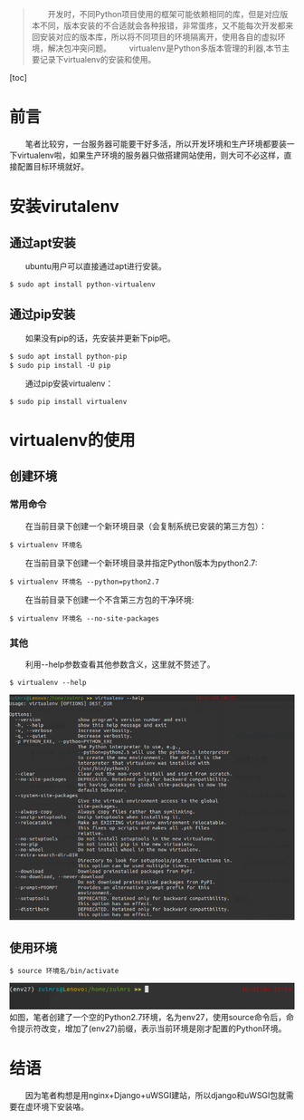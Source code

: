 ﻿> 　　开发时，不同Python项目使用的框架可能依赖相同的库，但是对应版本不同，版本安装的不合适就会各种报错，非常蛋疼，又不能每次开发都来回安装对应的版本库，所以将不同项目的环境隔离开，使用各自的虚拟环境，解决包冲突问题。
　　virtualenv是Python多版本管理的利器,本节主要记录下virtualenv的安装和使用。

[toc]
# 前言
　　笔者比较穷，一台服务器可能要干好多活，所以开发环境和生产环境都要装一下virtualenv啦，如果生产环境的服务器只做搭建网站使用，则大可不必这样，直接配置目标环境就好。
# 安装virutalenv
## 通过apt安装
　　ubuntu用户可以直接通过apt进行安装。

    $ sudo apt install python-virtualenv

## 通过pip安装
　　如果没有pip的话，先安装并更新下pip吧。

``` shell
$ sudo apt install python-pip
$ sudo pip install -U pip
```
　　通过pip安装virtualenv：

    $ sudo pip install virtualenv

# virtualenv的使用
## 创建环境
### 常用命令
　　在当前目录下创建一个新环境目录（会复制系统已安装的第三方包）：

    $ virtualenv 环境名

　　在当前目录下创建一个新环境目录并指定Python版本为python2.7:

    $ virtualenv 环境名 --python=python2.7

　　在当前目录下创建一个不含第三方包的干净环境:

    $ virtualenv 环境名 --no-site-packages

### 其他
　　利用--help参数查看其他参数含义，这里就不赘述了。

    $ virtualenv --help

![virtualenv --help][1]

## 使用环境

    $ source 环境名/bin/activate

![env27虚拟环境][2]
如图，笔者创建了一个空的Python2.7环境，名为env27，使用source命令后，命令提示符改变，增加了(env27)前缀，表示当前环境是刚才配置的Python环境。


# 结语
　　因为笔者构想是用nginx+Django+uWSGI建站，所以django和uWSGI包就需要在虚环境下安装咯。

  [1]: https://github.com/zuimrs/myBlogFile/raw/master/B009/7ff00c22a8f308e6.png
  [2]: https://github.com/zuimrs/myBlogFile/raw/master/B009/3169793c9293c869.png